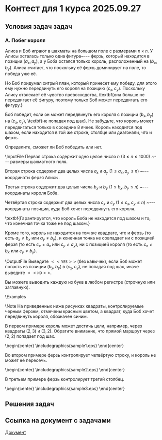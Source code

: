 <h1> Контест для 1 курса 2025.09.27 </h1>

<h2> Условия задач задач </h2>

<h3> A. Побег короля </h3>

Алиса и Боб играют в шахматы на большом поле с размерами $n \times n$. У Алисы осталась только одна фигура~--- ферзь, который находится в позиции $(a_x, a_y)$, а у Боба остался только король, расположенный на $(b_x, b_y)$. Алиса считает, что поскольку её ферзь доминирует на поле, то победа уже её.

Но Боб придумал хитрый план, который принесет ему победу, для этого ему нужно передвинуть его короля на позицию $(c_x, c_y)$. Поскольку Алису отвлекает её чувство превосходства, \textbf{она больше не передвигает её фигуру, поэтому только Боб может передвигать его фигуру.}

Боб победит, если он может передвинуть его короля с позиции $(b_x, b_y)$ на $(c_x, c_y)$, \textbf{не попадая под шах}. Не забудьте, что король может передвигаться только в соседние $8$ ячеек. Король находится под шахом, если находится в той же строке, столбце или диагонали, что и ферзь.

Определите, сможет ли Боб победить или нет.

\InputFile
Первая строка содержит одно целое число $n$ ($3 \leq n \leq 1000$) ~--- размеры шахматного поля.

Вторая строка содержит два целых числа $a_x$ и $a_y$ ($1 \leq a_x, a_y \leq n$) ~--- координаты ферзя Алисы.

Третья строка содержит два целых числа $b_x$ и $b_y$ ($1 \leq b_x, b_y \leq n$) ~--- координаты короля Боба.

Четвёртая строка содержит два целых числа $c_x$ и $c_y$ ($1 \leq c_x, c_y \leq n$) ~--- координаты позиции, куда Боб хочет передвинуть его короля.

\textbf{Гарантируется, что король Боба не находится под шахом и то, что конечная точка тоже не под шахом.}

Кроме того, король не находится на том же квадрате, что и ферзь (то есть  $a_x \neq b_x$ или $a_y \neq b_y$), и конечная точка не совпадает ни с позицией ферзя (то есть $c_x \neq a_x$ или $c_y \neq a_y$), ни с позицией короля (то есть $c_x \neq b_x$ или $c_y \neq b_y$).

\OutputFile
Выведите $<<\texttt{YES}>>$ (без кавычек), если Боб может попасть из позиции $(b_x, b_y)$ в $(c_x, c_y)$, не попадая под шах, иначе выведите $<<\texttt{NO}>>$.

Вы можете выводить каждую из букв в любом регистре (строчную или заглавную).

\Examples

\Note
На приведенных ниже рисунках квадраты, контролируемые черным ферзем, отмечены красным цветом, а квадрат, куда Боб хочет передвинуть короля, обозначен синим.

В первом примере король может достичь цели, например, через квадраты $(2, 3)$ и $(3, 2)$. Обратите внимание, что прямой маршрут через $(2, 2)$ попадает под шах.

\begin{center}
\includegraphics{sample1.eps}
\end{center}

Во втором примере ферзь контролирует четвёртую строку, и король не может её пересечь.

\begin{center}
\includegraphics{sample2.eps}
\end{center}

В третьем примере ферзь контролирует третий столбец.

\begin{center}
\includegraphics{sample3.eps}
\end{center}

<h2> Решения задач </h2>

<h2> Ссылка на документ с задачами </h2>

[Документ](https://docs.google.com/document/d/1VGYC4-LbITA_H7OkvL57humzR2IfeXFRxIov0-tofyo/edit?usp=sharing)

